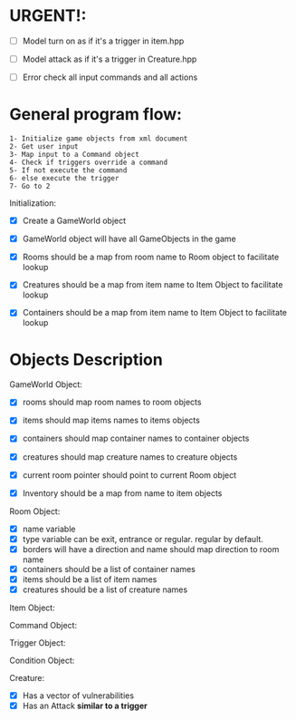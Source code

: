 # URGENT!:
- [ ] Model turn on as if it's a trigger in item.hpp
- [ ] Model attack as if it's a trigger in Creature.hpp
- [ ] Error check all input commands and all actions
  
  
  
  
  
# General program flow: 
  
    1- Initialize game objects from xml document
    2- Get user input
    3- Map input to a Command object
    4- Check if triggers override a command
    5- If not execute the command
    6- else execute the trigger
    7- Go to 2




Initialization:
- [x] Create a GameWorld object
- [x] GameWorld object will have all GameObjects in the game
- [x] Rooms should be a map from room name to Room object to facilitate lookup
- [x] Creatures should be a map from item name to Item Object to facilitate lookup
- [x] Containers should be a map from item name to Item Object to facilitate lookup










# Objects Description


GameWorld Object:
- [x] rooms should map room names to room objects
- [x] items should map items names to items objects
- [x] containers should map container names to container objects
- [x] creatures  should map creature names to creature objects
- [x] current room pointer should point to current Room object
- [x] Inventory should be a map from name to item objects


Room Object:
- [x] name variable
- [x] type variable can be exit, entrance or regular. regular by default.
- [x] borders will have a direction and name should map direction to room name
- [x] containers should be a list of container names
- [x] items should be a list of item names
- [x] creatures should be a list of creature names

Item Object:

Command Object:

Trigger Object:


Condition Object:


Creature:
- [x] Has a vector of vulnerabilities
- [x] Has an Attack **similar to a trigger**
